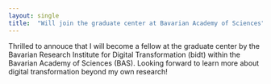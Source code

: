 ```yaml
---
layout: single
title:  "Will join the graduate center at Bavarian Academy of Sciences"
---
```




Thrilled to annouce that I will become a fellow at the graduate center by the Bavarian Research Institute for Digital Transformation (bidt) within the Bavarian Academy of Sciences (BAS). Looking forward to learn more about digital transformation beyond my own research!